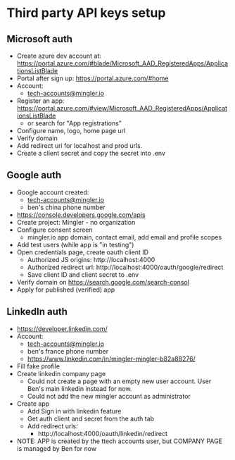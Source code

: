 # Third party API keys setup

## Microsoft auth

- Create azure dev account at: https://portal.azure.com/#blade/Microsoft_AAD_RegisteredApps/ApplicationsListBlade
- Portal after sign up: https://portal.azure.com/#home
- Account:
  - tech-accounts@mingler.io
- Register an app: https://portal.azure.com/#view/Microsoft_AAD_RegisteredApps/ApplicationsListBlade
  - or search for "App registrations"
- Configure name, logo, home page url
- Verify domain
- Add redirect uri for localhost and prod urls.
- Create a client secret and copy the secret into .env

## Google auth

- Google account created:
  - tech-accounts@mingler.io
  - ben's china phone number
- https://console.developers.google.com/apis
- Create project: Mingler - no organization
- Configure consent screen
  - mingler.io app domain, contact email, add email and profile scopes
- Add test users (while app is "in testing")
- Open credentials page, create oauth client ID
  - Authorized JS origins: http://localhost:4000
  - Authorized redirect url: http://localhost:4000/oauth/google/redirect
  - Save client ID and client secret to .env
- Verify domain on https://search.google.com/search-consol
- Apply for published (verified) app

## LinkedIn auth

- https://developer.linkedin.com/
- Account:
  - tech-accounts@mingler.io
  - ben's france phone number
  - https://www.linkedin.com/in/mingler-mingler-b82a88276/
- Fill fake profile
- Create linkedin company page
  - Could not create a page with an empty new user account. User Ben's main linkedin instead for now.
  - Could not add the new mingler account as administrator
- Create app
  - Add Sign in with linkedin feature
  - Get auth client and secret from the auth tab
  - Add redirect urls:
    - http://localhost:4000/oauth/linkedin/redirect
- NOTE: APP is created by the ttech accounts user, but COMPANY PAGE is managed by Ben for now